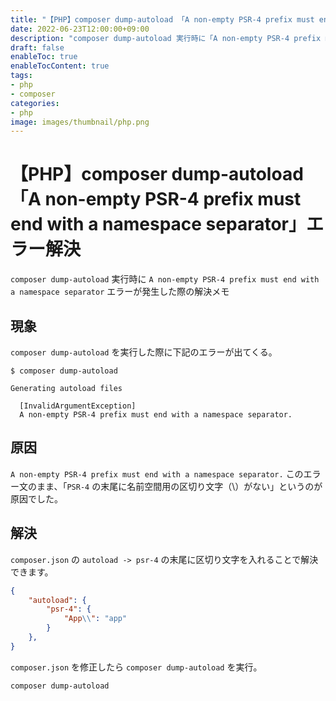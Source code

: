 ```yaml
---
title: "【PHP】composer dump-autoload 「A non-empty PSR-4 prefix must end with a namespace separator」エラー解決"
date: 2022-06-23T12:00:00+09:00
description: "composer dump-autoload 実行時に「A non-empty PSR-4 prefix must end with a namespace separator」エラーが発生した際の解決メモ"
draft: false
enableToc: true
enableTocContent: true
tags: 
- php
- composer
categories: 
- php
image: images/thumbnail/php.png
---
```


# 【PHP】composer dump-autoload 「A non-empty PSR-4 prefix must end with a namespace separator」エラー解決
`composer dump-autoload` 実行時に `A non-empty PSR-4 prefix must end with a namespace separator` エラーが発生した際の解決メモ

## 現象
`composer dump-autoload` を実行した際に下記のエラーが出てくる。

```shell
$ composer dump-autoload

Generating autoload files

  [InvalidArgumentException]
  A non-empty PSR-4 prefix must end with a namespace separator.
```

## 原因
`A non-empty PSR-4 prefix must end with a namespace separator.`
このエラー文のまま、「`PSR-4` の末尾に名前空間用の区切り文字（\）がない」というのが原因でした。


## 解決
`composer.json` の `autoload -> psr-4` の末尾に区切り文字を入れることで解決できます。

```json {linenos=table,hl_lines=[4]}
{
    "autoload": {
        "psr-4": {
            "App\\": "app"
        }
    },
}
```

`composer.json` を修正したら `composer dump-autoload` を実行。
```shell
composer dump-autoload
```
